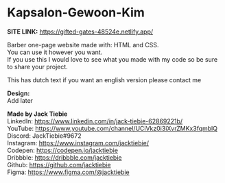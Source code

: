 # Kapsalon-Gewoon-Kim  </br>

<b>SITE LINK:</b>
https://gifted-gates-48524e.netlify.app/

Barber one-page website made with: HTML and CSS. </br>
You can use it however you want.   </br>
If you use this I would love to see what you made with my code so be sure to share your project.  </br>

This has dutch text if you want an english version please contact me </br>

<b>Design:</b>  </br>
Add later   </br>

<b>Made by Jack Tiebie</b>  </br>
LinkedIn: https://www.linkedin.com/in/jack-tiebie-62869221b/ </br>
YouTube: https://www.youtube.com/channel/UCiVkz0i3iXvrZMKx3fqmblQ  </br>
Discord: JackTiebie#9672  </br>
Instagram: https://www.instagram.com/jacktiebie/ </br>
Codepen: https://codepen.io/jacktiebie </br>
Dribbble: https://dribbble.com/jacktiebie  </br>
Github: https://github.com/jacktiebie </br>
Figma: https://www.figma.com/@jacktiebie
